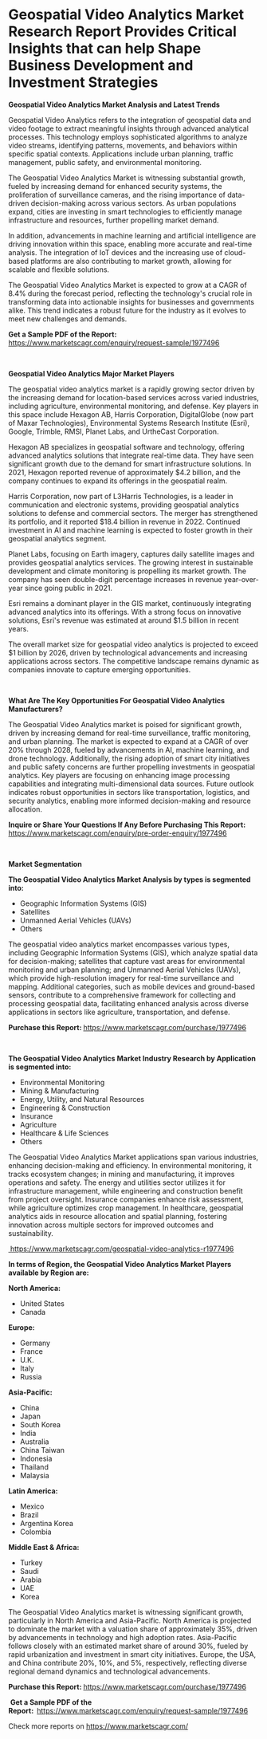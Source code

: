 <p><h1>Geospatial Video Analytics Market Research Report Provides Critical Insights that can help Shape Business Development and Investment Strategies</h1></p><p><strong>Geospatial Video Analytics Market Analysis and Latest Trends</strong></p>
<p><p>Geospatial Video Analytics refers to the integration of geospatial data and video footage to extract meaningful insights through advanced analytical processes. This technology employs sophisticated algorithms to analyze video streams, identifying patterns, movements, and behaviors within specific spatial contexts. Applications include urban planning, traffic management, public safety, and environmental monitoring.</p><p>The Geospatial Video Analytics Market is witnessing substantial growth, fueled by increasing demand for enhanced security systems, the proliferation of surveillance cameras, and the rising importance of data-driven decision-making across various sectors. As urban populations expand, cities are investing in smart technologies to efficiently manage infrastructure and resources, further propelling market demand.</p><p>In addition, advancements in machine learning and artificial intelligence are driving innovation within this space, enabling more accurate and real-time analysis. The integration of IoT devices and the increasing use of cloud-based platforms are also contributing to market growth, allowing for scalable and flexible solutions.</p><p>The Geospatial Video Analytics Market is expected to grow at a CAGR of 8.4% during the forecast period, reflecting the technology's crucial role in transforming data into actionable insights for businesses and governments alike. This trend indicates a robust future for the industry as it evolves to meet new challenges and demands.</p></p>
<p><strong>Get a Sample PDF of the Report:&nbsp;</strong> <a href="https://www.marketscagr.com/enquiry/request-sample/1977496?utm_campaign=2628&utm_medium=2&utm_source=Github&utm_content=ia&utm_term=03032025&utm_id=geospatial-video-analytics">https://www.marketscagr.com/enquiry/request-sample/1977496</a></p>
<p>&nbsp;</p>
<p><strong>Geospatial Video Analytics Major Market Players</strong></p>
<p><p>The geospatial video analytics market is a rapidly growing sector driven by the increasing demand for location-based services across varied industries, including agriculture, environmental monitoring, and defense. Key players in this space include Hexagon AB, Harris Corporation, DigitalGlobe (now part of Maxar Technologies), Environmental Systems Research Institute (Esri), Google, Trimble, RMSI, Planet Labs, and UrtheCast Corporation. </p><p>Hexagon AB specializes in geospatial software and technology, offering advanced analytics solutions that integrate real-time data. They have seen significant growth due to the demand for smart infrastructure solutions. In 2021, Hexagon reported revenue of approximately $4.2 billion, and the company continues to expand its offerings in the geospatial realm.</p><p>Harris Corporation, now part of L3Harris Technologies, is a leader in communication and electronic systems, providing geospatial analytics solutions to defense and commercial sectors. The merger has strengthened its portfolio, and it reported $18.4 billion in revenue in 2022. Continued investment in AI and machine learning is expected to foster growth in their geospatial analytics segment.</p><p>Planet Labs, focusing on Earth imagery, captures daily satellite images and provides geospatial analytics services. The growing interest in sustainable development and climate monitoring is propelling its market growth. The company has seen double-digit percentage increases in revenue year-over-year since going public in 2021.</p><p>Esri remains a dominant player in the GIS market, continuously integrating advanced analytics into its offerings. With a strong focus on innovative solutions, Esri's revenue was estimated at around $1.5 billion in recent years.</p><p>The overall market size for geospatial video analytics is projected to exceed $1 billion by 2026, driven by technological advancements and increasing applications across sectors. The competitive landscape remains dynamic as companies innovate to capture emerging opportunities.</p></p>
<p>&nbsp;</p>
<p><strong>What Are The Key Opportunities For Geospatial Video Analytics Manufacturers?</strong></p>
<p><p>The Geospatial Video Analytics market is poised for significant growth, driven by increasing demand for real-time surveillance, traffic monitoring, and urban planning. The market is expected to expand at a CAGR of over 20% through 2028, fueled by advancements in AI, machine learning, and drone technology. Additionally, the rising adoption of smart city initiatives and public safety concerns are further propelling investments in geospatial analytics. Key players are focusing on enhancing image processing capabilities and integrating multi-dimensional data sources. Future outlook indicates robust opportunities in sectors like transportation, logistics, and security analytics, enabling more informed decision-making and resource allocation.</p></p>
<p><strong>Inquire or Share Your Questions If Any Before Purchasing This Report:</strong> <a href="https://www.marketscagr.com/enquiry/pre-order-enquiry/1977496?utm_campaign=2628&utm_medium=2&utm_source=Github&utm_content=ia&utm_term=03032025&utm_id=geospatial-video-analytics">https://www.marketscagr.com/enquiry/pre-order-enquiry/1977496</a></p>
<p>&nbsp;</p>
<p><strong>Market Segmentation</strong></p>
<p><strong>The Geospatial Video Analytics Market Analysis by types is segmented into:</strong></p>
<p><ul><li>Geographic Information Systems (GIS)</li><li>Satellites</li><li>Unmanned Aerial Vehicles (UAVs)</li><li>Others</li></ul></p>
<p><p>The geospatial video analytics market encompasses various types, including Geographic Information Systems (GIS), which analyze spatial data for decision-making; satellites that capture vast areas for environmental monitoring and urban planning; and Unmanned Aerial Vehicles (UAVs), which provide high-resolution imagery for real-time surveillance and mapping. Additional categories, such as mobile devices and ground-based sensors, contribute to a comprehensive framework for collecting and processing geospatial data, facilitating enhanced analysis across diverse applications in sectors like agriculture, transportation, and defense.</p></p>
<p><strong>Purchase this Report:&nbsp;</strong><a href="https://www.marketscagr.com/purchase/1977496?utm_campaign=2628&utm_medium=2&utm_source=Github&utm_content=ia&utm_term=03032025&utm_id=geospatial-video-analytics">https://www.marketscagr.com/purchase/1977496</a></p>
<p>&nbsp;</p>
<p><strong>The Geospatial Video Analytics Market Industry Research by Application is segmented into:</strong></p>
<p><ul><li>Environmental Monitoring</li><li>Mining & Manufacturing</li><li>Energy, Utility, and Natural Resources</li><li>Engineering & Construction</li><li>Insurance</li><li>Agriculture</li><li>Healthcare & Life Sciences</li><li>Others</li></ul></p>
<p><p>The Geospatial Video Analytics Market applications span various industries, enhancing decision-making and efficiency. In environmental monitoring, it tracks ecosystem changes; in mining and manufacturing, it improves operations and safety. The energy and utilities sector utilizes it for infrastructure management, while engineering and construction benefit from project oversight. Insurance companies enhance risk assessment, while agriculture optimizes crop management. In healthcare, geospatial analytics aids in resource allocation and spatial planning, fostering innovation across multiple sectors for improved outcomes and sustainability.</p></p>
<p><a href="https://www.marketscagr.com/geospatial-video-analytics-r1977496?utm_campaign=2628&utm_medium=2&utm_source=Github&utm_content=ia&utm_term=03032025&utm_id=geospatial-video-analytics">&nbsp;https://www.marketscagr.com/geospatial-video-analytics-r1977496</a></p>
<p><strong>In terms of Region, the Geospatial Video Analytics Market Players available by Region are:</strong></p>
<p>
    <p> <strong> North America: </strong>
        <ul>
            <li>United States</li>
            <li>Canada</li>
        </ul>
        </p> 
    <p> <strong> Europe: </strong>
        <ul>
            <li>Germany</li>
            <li>France</li>
            <li>U.K.</li>
            <li>Italy</li>
            <li>Russia</li>
        </ul>
        </p> 
    <p> <strong> Asia-Pacific: </strong>
        <ul>
            <li>China</li>
            <li>Japan</li>
            <li>South Korea</li>
            <li>India</li>
            <li>Australia</li>
            <li>China Taiwan</li>
            <li>Indonesia</li>
            <li>Thailand</li>
            <li>Malaysia</li>
        </ul>
        </p> 
    <p> <strong> Latin America: </strong>
        <ul>
            <li>Mexico</li>
            <li>Brazil</li>
            <li>Argentina Korea</li>
            <li>Colombia</li>
        </ul>
        </p> 
    <p> <strong> Middle East & Africa: </strong>
        <ul>
            <li>Turkey</li>
            <li>Saudi</li>
            <li>Arabia</li>
            <li>UAE</li>
            <li>Korea</li>
        </ul>
    </p>
    </p>
<p><p>The Geospatial Video Analytics market is witnessing significant growth, particularly in North America and Asia-Pacific. North America is projected to dominate the market with a valuation share of approximately 35%, driven by advancements in technology and high adoption rates. Asia-Pacific follows closely with an estimated market share of around 30%, fueled by rapid urbanization and investment in smart city initiatives. Europe, the USA, and China contribute 20%, 10%, and 5%, respectively, reflecting diverse regional demand dynamics and technological advancements.</p></p>
<p><strong>Purchase this Report: </strong><a href="https://www.marketscagr.com/purchase/1977496?utm_campaign=2628&utm_medium=2&utm_source=Github&utm_content=ia&utm_term=03032025&utm_id=geospatial-video-analytics">https://www.marketscagr.com/purchase/1977496</a></p>
<p>&nbsp;<strong>Get a Sample PDF of the Report:&nbsp;&nbsp;</strong><a href="https://www.marketscagr.com/enquiry/request-sample/1977496?utm_campaign=2628&utm_medium=2&utm_source=Github&utm_content=ia&utm_term=03032025&utm_id=geospatial-video-analytics">https://www.marketscagr.com/enquiry/request-sample/1977496</a></p>
<p><strong></strong></p>
<p>Check more reports on <a href="https://www.marketscagr.com/?utm_campaign=2628&utm_medium=2&utm_source=Github&utm_content=ia&utm_term=03032025&utm_id=geospatial-video-analytics">https://www.marketscagr.com/</a></p>